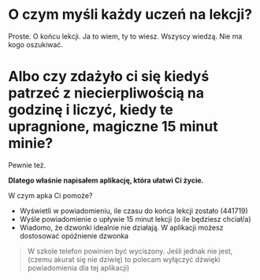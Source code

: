 # O czym myśli każdy uczeń na lekcji?
Proste. O końcu lekcji. Ja to wiem, ty to wiesz. Wszyscy wiedzą. Nie ma kogo oszukiwać.
# Albo czy zdażyło ci się kiedyś patrzeć z niecierpliwością na godzinę i liczyć, kiedy te upragnione, magiczne 15 minut minie?
Pewnie też.

**Dlatego właśnie napisałem aplikację, która ułatwi Ci życie.**

W czym apka Ci pomoże? 

+ Wyświetli w powiadomieniu, ile czasu do końca lekcji zostało
(441719)
+ Wyśle powiadomienie o upływie 15 minut lekcji (o ile będziesz chciał/a)
+ Wiadomo, że dzwonki idealnie nie działają. W aplikacji możesz dostosować opóźnienie dzwonka

> W szkole telefon powinien być wyciszony. Jeśli jednak nie jest, (czemu akurat się nie dziwię) to polecam wyłączyć dżwięki powiadomienia dla tej aplikacji)
